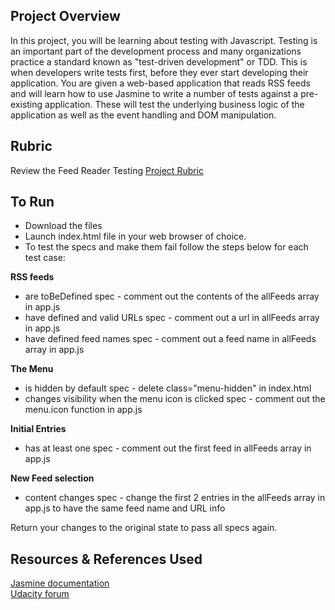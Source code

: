 ## Project Overview
In this project, you will be learning about testing with Javascript. Testing is an important part of the development process and many organizations practice a standard known as "test-driven development" or TDD. This is when developers write tests first, before they ever start developing their application. You are given a web-based application that reads RSS feeds and will learn how to use Jasmine to write a number of tests against a pre-existing application. These will test the underlying business logic of the application as well as the event handling and DOM manipulation.

## Rubric
Review the Feed Reader Testing [Project Rubric](https://review.udacity.com/#!/projects/3442558598/rubric)

## To Run
- Download the files
- Launch index.html file in your web browser of choice.
- To test the specs and make them fail follow the steps below for each test case:

**RSS feeds**
- are toBeDefined spec - comment out the contents of the allFeeds array in app.js
- have defined and valid URLs spec - comment out a url in allFeeds array in app.js
- have defined feed names spec - comment out a feed name in allFeeds array in app.js

**The Menu**
- is hidden by default spec - delete class="menu-hidden" in index.html
- changes visibility when the menu icon is clicked spec - comment out the menu.icon function in app.js

**Initial Entries**
- has at least one spec - comment out the first feed in allFeeds array in app.js

**New Feed selection**
- content changes spec - change the first 2 entries in the allFeeds array in app.js to have the same feed name and URL info

Return your changes to the original state to pass all specs again.

## Resources & References Used
[Jasmine documentation](https://jasmine.github.io/2.1/introduction)  
[Udacity forum](https://discussions.udacity.com/c/nd001-feed-reader-testing)  
